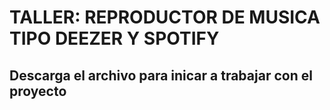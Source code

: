 # TALLER: REPRODUCTOR DE MUSICA TIPO DEEZER Y SPOTIFY
## Descarga el archivo para inicar a trabajar con el proyecto